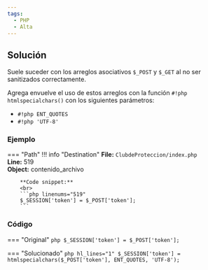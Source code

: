```yaml
---
tags:
  - PHP
  - Alta
---
```


## Solución

Suele suceder con los arreglos asociativos `$_POST` y `$_GET` al no ser sanitizados correctamente.

Agrega envuelve el uso de estos arreglos con la función `#!php htmlspecialchars()` con los siguientes parámetros:

- `#!php ENT_QUOTES`
- `#!php 'UTF-8'`


### Ejemplo

=== "Path"
    !!! info "Destination"
        **File:** `ClubdeProteccion/index.php`
        <br>
        **Line:** 519
        <br>
        **Object:** contenido_archivo

        **Code snippet:**
        <br>
        ```php linenums="519"
        $_SESSION['token'] = $_POST['token'];
        ```

### Código

=== "Original"
    ```php
    $_SESSION['token'] = $_POST['token'];
    ```

=== "Solucionado"
    ```php hl_lines="1"
    $_SESSION['token'] = htmlspecialchars($_POST['token'], ENT_QUOTES, 'UTF-8');
    ```
